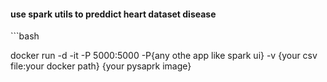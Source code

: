 #### use spark utils to preddict heart dataset disease
‍‍‍‍```bash

docker run -d -it -P 5000:5000 -P{any othe app like spark ui} -v {your csv file:your docker path} {your pysaprk image}
```

